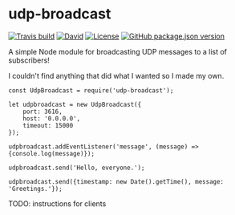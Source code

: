 # udp-broadcast

[![Travis build](https://img.shields.io/travis/CorySanin/udp-broadcast)](https://travis-ci.org/CorySanin/udp-broadcast) 
[![David](https://img.shields.io/david/dev/CorySanin/udp-broadcast)](https://david-dm.org/CorySanin/udp-broadcast?type=dev)
[![License](https://img.shields.io/github/license/CorySanin/udp-broadcast)](https://github.com/CorySanin/udp-broadcast/blob/master/LICENSE)
[![GitHub package.json version](https://img.shields.io/github/package-json/v/CorySanin/udp-broadcast)](https://github.com/CorySanin/udp-broadcast/blob/master/package.json)

A simple Node module for broadcasting UDP messages to a list of subscribers!

I couldn't find anything that did what I wanted so I made my own.

```
const UdpBroadcast = require('udp-broadcast');

let udpbroadcast = new UdpBroadcast({
    port: 3616,
    host: '0.0.0.0',
    timeout: 15000
});

udpbroadcast.addEventListener('message', (message) => {console.log(message)});

udpbroadcast.send('Hello, everyone.');

udpbroadcast.send({timestamp: new Date().getTime(), message: 'Greetings.'});
```

TODO: instructions for clients